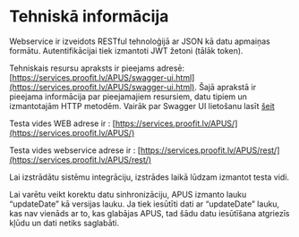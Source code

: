 # Tehniskā informācija

Webservice ir izveidots RESTful tehnoloģijā ar JSON kā datu apmaiņas formātu. Autentifikācijai tiek izmantoti JWT žetoni (tālāk token).

Tehniskais resursu apraksts ir pieejams adresē: [https://services.proofit.lv/APUS/swagger-ui.html](https://services.proofit.lv/APUS/swagger-ui.html). Šajā aprakstā ir pieejama informācija par pieejamajiem resursiem, datu tipiem un izmantotajām HTTP metodēm.
Vairāk par Swagger UI lietošanu lasīt [šeit](./pages/swagger-ui)

Testa vides WEB adrese ir : [https://services.proofit.lv/APUS/](https://services.proofit.lv/APUS/)

Testa vides webservice adrese ir : [https://services.proofit.lv/APUS/rest/](https://services.proofit.lv/APUS/rest/)

Lai izstrādātu sistēmu integrāciju, izstrādes laikā lūdzam izmantot testa vidi.

Lai varētu veikt korektu datu sinhronizāciju, APUS izmanto lauku “updateDate” kā versijas lauku. Ja tiek iesūtīti dati ar “updateDate” lauku, kas nav vienāds ar to, kas glabājas APUS, tad šādu datu iesūtīšana atgriezīs kļūdu un dati netiks saglabāti.
